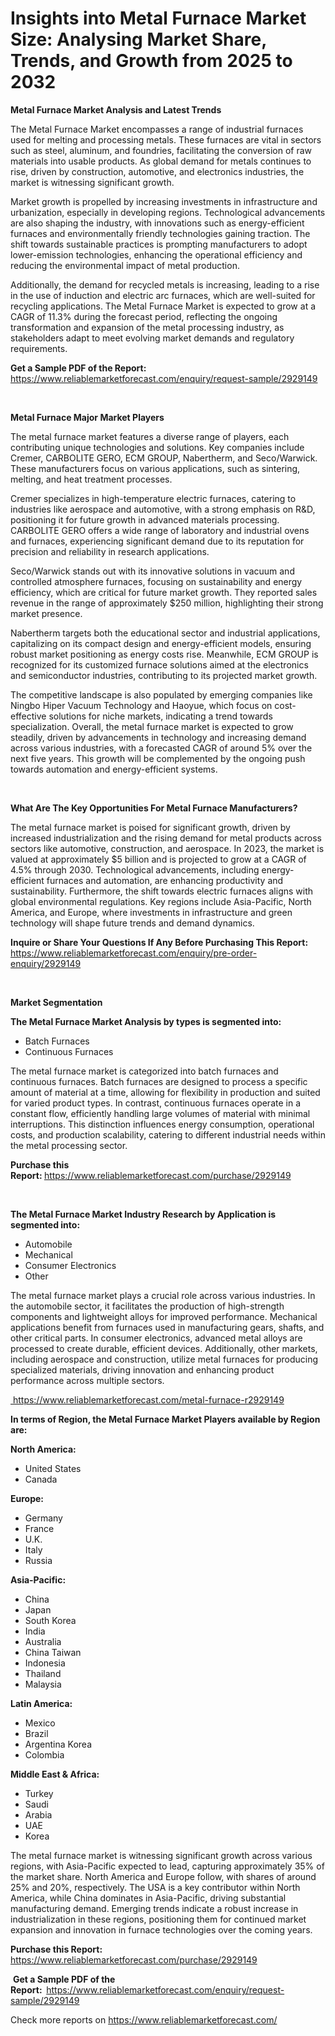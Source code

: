 <p><h1>Insights into Metal Furnace Market Size: Analysing Market Share, Trends, and Growth from 2025 to 2032</h1></p><p><strong>Metal Furnace Market Analysis and Latest Trends</strong></p>
<p><p>The Metal Furnace Market encompasses a range of industrial furnaces used for melting and processing metals. These furnaces are vital in sectors such as steel, aluminum, and foundries, facilitating the conversion of raw materials into usable products. As global demand for metals continues to rise, driven by construction, automotive, and electronics industries, the market is witnessing significant growth.</p><p>Market growth is propelled by increasing investments in infrastructure and urbanization, especially in developing regions. Technological advancements are also shaping the industry, with innovations such as energy-efficient furnaces and environmentally friendly technologies gaining traction. The shift towards sustainable practices is prompting manufacturers to adopt lower-emission technologies, enhancing the operational efficiency and reducing the environmental impact of metal production.</p><p>Additionally, the demand for recycled metals is increasing, leading to a rise in the use of induction and electric arc furnaces, which are well-suited for recycling applications. The Metal Furnace Market is expected to grow at a CAGR of 11.3% during the forecast period, reflecting the ongoing transformation and expansion of the metal processing industry, as stakeholders adapt to meet evolving market demands and regulatory requirements.</p></p>
<p><strong>Get a Sample PDF of the Report:&nbsp;</strong> <a href="https://www.reliablemarketforecast.com/enquiry/request-sample/2929149?utm_campaign=2890&utm_medium=2&utm_source=Github&utm_content=ia&utm_term=12032025&utm_id=metal-furnace">https://www.reliablemarketforecast.com/enquiry/request-sample/2929149</a></p>
<p>&nbsp;</p>
<p><strong>Metal Furnace Major Market Players</strong></p>
<p><p>The metal furnace market features a diverse range of players, each contributing unique technologies and solutions. Key companies include Cremer, CARBOLITE GERO, ECM GROUP, Nabertherm, and Seco/Warwick. These manufacturers focus on various applications, such as sintering, melting, and heat treatment processes.</p><p>Cremer specializes in high-temperature electric furnaces, catering to industries like aerospace and automotive, with a strong emphasis on R&D, positioning it for future growth in advanced materials processing. CARBOLITE GERO offers a wide range of laboratory and industrial ovens and furnaces, experiencing significant demand due to its reputation for precision and reliability in research applications.</p><p>Seco/Warwick stands out with its innovative solutions in vacuum and controlled atmosphere furnaces, focusing on sustainability and energy efficiency, which are critical for future market growth. They reported sales revenue in the range of approximately $250 million, highlighting their strong market presence.</p><p>Nabertherm targets both the educational sector and industrial applications, capitalizing on its compact design and energy-efficient models, ensuring robust market positioning as energy costs rise. Meanwhile, ECM GROUP is recognized for its customized furnace solutions aimed at the electronics and semiconductor industries, contributing to its projected market growth.</p><p>The competitive landscape is also populated by emerging companies like Ningbo Hiper Vacuum Technology and Haoyue, which focus on cost-effective solutions for niche markets, indicating a trend towards specialization. Overall, the metal furnace market is expected to grow steadily, driven by advancements in technology and increasing demand across various industries, with a forecasted CAGR of around 5% over the next five years. This growth will be complemented by the ongoing push towards automation and energy-efficient systems.</p></p>
<p>&nbsp;</p>
<p><strong>What Are The Key Opportunities For Metal Furnace Manufacturers?</strong></p>
<p><p>The metal furnace market is poised for significant growth, driven by increased industrialization and the rising demand for metal products across sectors like automotive, construction, and aerospace. In 2023, the market is valued at approximately $5 billion and is projected to grow at a CAGR of 4.5% through 2030. Technological advancements, including energy-efficient furnaces and automation, are enhancing productivity and sustainability. Furthermore, the shift towards electric furnaces aligns with global environmental regulations. Key regions include Asia-Pacific, North America, and Europe, where investments in infrastructure and green technology will shape future trends and demand dynamics.</p></p>
<p><strong>Inquire or Share Your Questions If Any Before Purchasing This Report:</strong> <a href="https://www.reliablemarketforecast.com/enquiry/pre-order-enquiry/2929149?utm_campaign=2890&utm_medium=2&utm_source=Github&utm_content=ia&utm_term=12032025&utm_id=metal-furnace">https://www.reliablemarketforecast.com/enquiry/pre-order-enquiry/2929149</a></p>
<p>&nbsp;</p>
<p><strong>Market Segmentation</strong></p>
<p><strong>The Metal Furnace Market Analysis by types is segmented into:</strong></p>
<p><ul><li>Batch Furnaces</li><li>Continuous Furnaces</li></ul></p>
<p><p>The metal furnace market is categorized into batch furnaces and continuous furnaces. Batch furnaces are designed to process a specific amount of material at a time, allowing for flexibility in production and suited for varied product types. In contrast, continuous furnaces operate in a constant flow, efficiently handling large volumes of material with minimal interruptions. This distinction influences energy consumption, operational costs, and production scalability, catering to different industrial needs within the metal processing sector.</p></p>
<p><strong>Purchase this Report:&nbsp;</strong><a href="https://www.reliablemarketforecast.com/purchase/2929149?utm_campaign=2890&utm_medium=2&utm_source=Github&utm_content=ia&utm_term=12032025&utm_id=metal-furnace">https://www.reliablemarketforecast.com/purchase/2929149</a></p>
<p>&nbsp;</p>
<p><strong>The Metal Furnace Market Industry Research by Application is segmented into:</strong></p>
<p><ul><li>Automobile</li><li>Mechanical</li><li>Consumer Electronics</li><li>Other</li></ul></p>
<p><p>The metal furnace market plays a crucial role across various industries. In the automobile sector, it facilitates the production of high-strength components and lightweight alloys for improved performance. Mechanical applications benefit from furnaces used in manufacturing gears, shafts, and other critical parts. In consumer electronics, advanced metal alloys are processed to create durable, efficient devices. Additionally, other markets, including aerospace and construction, utilize metal furnaces for producing specialized materials, driving innovation and enhancing product performance across multiple sectors.</p></p>
<p><a href="https://www.reliablemarketforecast.com/metal-furnace-r2929149?utm_campaign=2890&utm_medium=2&utm_source=Github&utm_content=ia&utm_term=12032025&utm_id=metal-furnace">&nbsp;https://www.reliablemarketforecast.com/metal-furnace-r2929149</a></p>
<p><strong>In terms of Region, the Metal Furnace Market Players available by Region are:</strong></p>
<p>
    <p> <strong> North America: </strong>
        <ul>
            <li>United States</li>
            <li>Canada</li>
        </ul>
        </p> 
    <p> <strong> Europe: </strong>
        <ul>
            <li>Germany</li>
            <li>France</li>
            <li>U.K.</li>
            <li>Italy</li>
            <li>Russia</li>
        </ul>
        </p> 
    <p> <strong> Asia-Pacific: </strong>
        <ul>
            <li>China</li>
            <li>Japan</li>
            <li>South Korea</li>
            <li>India</li>
            <li>Australia</li>
            <li>China Taiwan</li>
            <li>Indonesia</li>
            <li>Thailand</li>
            <li>Malaysia</li>
        </ul>
        </p> 
    <p> <strong> Latin America: </strong>
        <ul>
            <li>Mexico</li>
            <li>Brazil</li>
            <li>Argentina Korea</li>
            <li>Colombia</li>
        </ul>
        </p> 
    <p> <strong> Middle East & Africa: </strong>
        <ul>
            <li>Turkey</li>
            <li>Saudi</li>
            <li>Arabia</li>
            <li>UAE</li>
            <li>Korea</li>
        </ul>
    </p>
    </p>
<p><p>The metal furnace market is witnessing significant growth across various regions, with Asia-Pacific expected to lead, capturing approximately 35% of the market share. North America and Europe follow, with shares of around 25% and 20%, respectively. The USA is a key contributor within North America, while China dominates in Asia-Pacific, driving substantial manufacturing demand. Emerging trends indicate a robust increase in industrialization in these regions, positioning them for continued market expansion and innovation in furnace technologies over the coming years.</p></p>
<p><strong>Purchase this Report: </strong><a href="https://www.reliablemarketforecast.com/purchase/2929149?utm_campaign=2890&utm_medium=2&utm_source=Github&utm_content=ia&utm_term=12032025&utm_id=metal-furnace">https://www.reliablemarketforecast.com/purchase/2929149</a></p>
<p>&nbsp;<strong>Get a Sample PDF of the Report:&nbsp;&nbsp;</strong><a href="https://www.reliablemarketforecast.com/enquiry/request-sample/2929149?utm_campaign=2890&utm_medium=2&utm_source=Github&utm_content=ia&utm_term=12032025&utm_id=metal-furnace">https://www.reliablemarketforecast.com/enquiry/request-sample/2929149</a></p>
<p><strong></strong></p>
<p>Check more reports on <a href="https://www.reliablemarketforecast.com/?utm_campaign=2890&utm_medium=2&utm_source=Github&utm_content=ia&utm_term=12032025&utm_id=metal-furnace">https://www.reliablemarketforecast.com/</a></p>